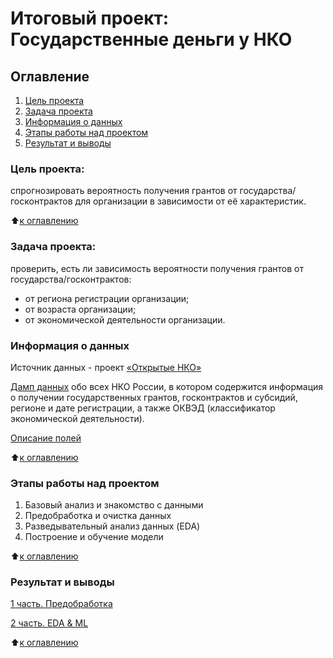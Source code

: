 # Итоговый проект: Государственные деньги у НКО 

## Оглавление
1. [Цель проекта](https://github.com/Yul-Art/SF-DST/tree/main/Итоговый%20проект.%20Государственные%20деньги%20у%20НКО#цель-проекта)
2. [Задача проекта](https://github.com/Yul-Art/SF-DST/tree/main/Итоговый%20проект.%20Государственные%20деньги%20у%20НКО#задача-проекта)
3. [Информация о данных](https://github.com/Yul-Art/SF-DST/tree/main/Итоговый%20проект.%20Государственные%20деньги%20у%20НКО#информация-о-данных)
4. [Этапы работы над проектом](https://github.com/Yul-Art/SF-DST/tree/main/Итоговый%20проект.%20Государственные%20деньги%20у%20НКО#этапы-работы-над-проектом)
5. [Результат и выводы](https://github.com/Yul-Art/SF-DST/tree/main/Итоговый%20проект.%20Государственные%20деньги%20у%20НКО#результат-и-выводы)


### Цель проекта:
спрогнозировать вероятность получения грантов от государства/госконтрактов для организации в зависимости от её характеристик.

:arrow_up:[к оглавлению](https://github.com/Yul-Art/SF-DST/tree/main/Итоговый%20проект.%20Государственные%20деньги%20у%20НКО#оглавление)

### Задача проекта: 
проверить, есть ли зависимость вероятности получения грантов от государства/госконтрактов:
* от региона регистрации организации;
* от возраста организации;
* от экономической деятельности организации.

### Информация о данных
Источник данных - проект [«Открытые НКО»](https://openngo.ru/)

[Дамп данных](https://drive.google.com/file/d/1PQweRjt7uX00mWva0_goaj8JLz1tiTLx/view?usp=sharing) обо всех НКО России, в котором содержится информация о получении государственных грантов, госконтрактов и субсидий, регионе и дате регистрации, а также ОКВЭД (классификатор экономической деятельности).

[Описание полей](https://github.com/infoculture/openngo-data-reference/wiki/Характеристики-и-расшифровки-открытых-данных)

:arrow_up:[к оглавлению](https://github.com/Yul-Art/SF-DST/tree/main/Итоговый%20проект.%20Государственные%20деньги%20у%20НКО#оглавление)

### Этапы работы над проектом 
1. Базовый анализ и знакомство с данными
2. Предобработка и очистка данных
3. Разведывательный анализ данных (EDA)
4. Построение и обучение модели

:arrow_up:[к оглавлению](https://github.com/Yul-Art/SF-DST/tree/main/Итоговый%20проект.%20Государственные%20деньги%20у%20НКО#оглавление)

### Результат и выводы 
[1 часть. Предобработка](https://github.com/Yul-Art/SF-DST/blob/main/Итоговый%20проект.%20Государственные%20деньги%20у%20НКО/1%20часть_Предобработка.ipynb)

[2 часть. EDA & ML](https://github.com/Yul-Art/SF-DST/blob/main/Итоговый%20проект.%20Государственные%20деньги%20у%20НКО/2%20часть_EDA%20%26%20ML.ipynb)

:arrow_up:[к оглавлению](https://github.com/Yul-Art/SF-DST/tree/main/Итоговый%20проект.%20Государственные%20деньги%20у%20НКО#оглавление)